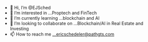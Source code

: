 - 👋 Hi, I’m @EJSched
- 👀 I’m interested in ...Proptech and FinTech
- 🌱 I’m currently learning ...blockchain and AI
- 💞️ I’m looking to collaborate on ...Blockchain/AI in Real Estate and Investing 
- 📫 How to reach me ...ericschedeler@pathgts.com

<!---
EJSched/EJSched is a ✨ special ✨ repository because its `README.md` (this file) appears on your GitHub profile.
You can click the Preview link to take a look at your changes.
--->
